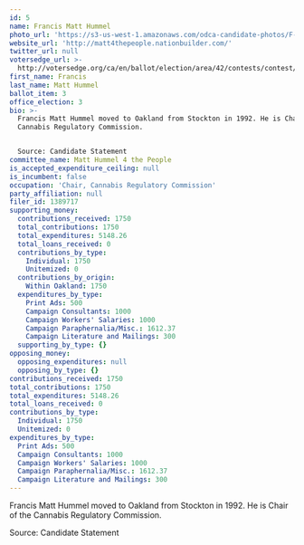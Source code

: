 ```yaml
---
id: 5
name: Francis Matt Hummel
photo_url: 'https://s3-us-west-1.amazonaws.com/odca-candidate-photos/F-Matt-Hummell.png'
website_url: 'http://matt4thepeople.nationbuilder.com/'
twitter_url: null
votersedge_url: >-
  http://votersedge.org/ca/en/ballot/election/area/42/contests/contest/13234/candidate/130750?&county=Alameda%20County&election_authority_id=1
first_name: Francis
last_name: Matt Hummel
ballot_item: 3
office_election: 3
bio: >-
  Francis Matt Hummel moved to Oakland from Stockton in 1992. He is Chair of the
  Cannabis Regulatory Commission. 


  Source: Candidate Statement
committee_name: Matt Hummel 4 the People
is_accepted_expenditure_ceiling: null
is_incumbent: false
occupation: 'Chair, Cannabis Regulatory Commission'
party_affiliation: null
filer_id: 1389717
supporting_money:
  contributions_received: 1750
  total_contributions: 1750
  total_expenditures: 5148.26
  total_loans_received: 0
  contributions_by_type:
    Individual: 1750
    Unitemized: 0
  contributions_by_origin:
    Within Oakland: 1750
  expenditures_by_type:
    Print Ads: 500
    Campaign Consultants: 1000
    Campaign Workers' Salaries: 1000
    Campaign Paraphernalia/Misc.: 1612.37
    Campaign Literature and Mailings: 300
  supporting_by_type: {}
opposing_money:
  opposing_expenditures: null
  opposing_by_type: {}
contributions_received: 1750
total_contributions: 1750
total_expenditures: 5148.26
total_loans_received: 0
contributions_by_type:
  Individual: 1750
  Unitemized: 0
expenditures_by_type:
  Print Ads: 500
  Campaign Consultants: 1000
  Campaign Workers' Salaries: 1000
  Campaign Paraphernalia/Misc.: 1612.37
  Campaign Literature and Mailings: 300
---
```

Francis Matt Hummel moved to Oakland from Stockton in 1992. He is Chair of the Cannabis Regulatory Commission. 

Source: Candidate Statement